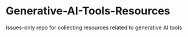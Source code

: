 # Generative-AI-Tools-Resources
Issues-only repo for collecting resources related to generative AI tools
